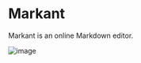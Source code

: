 # Markant
Markant is an online Markdown editor.

![image](https://user-images.githubusercontent.com/12204005/119113858-d0870d00-ba25-11eb-8830-c5d20b11c27c.png)
